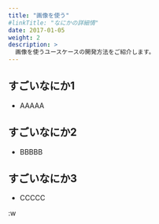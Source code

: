 ```yaml
---
title: "画像を使う"
#linkTitle: "なにかの詳細情"
date: 2017-01-05
weight: 2
description: >
  画像を使うユースケースの開発方法をご紹介します。
---
```


## すごいなにか1
- AAAAA

## すごいなにか2
- BBBBB

## すごいなにか3
- CCCCC

:w
